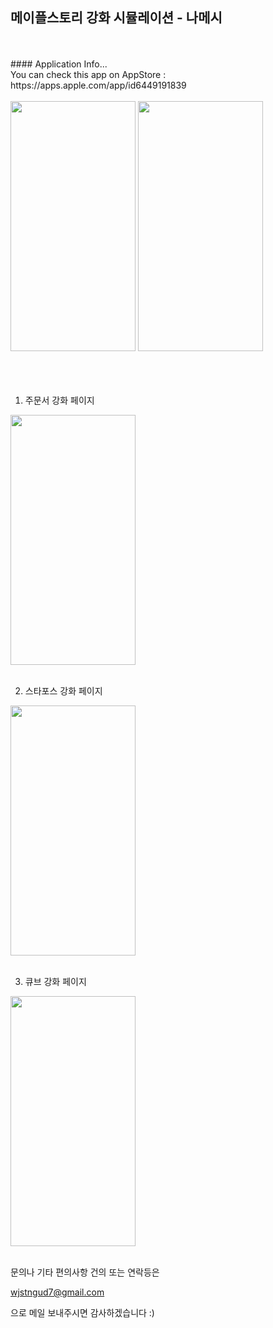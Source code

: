 ## 메이플스토리 강화 시뮬레이션 - 나메시
<br/>
<br/>
#### Application Info...
<br/>
You can check this app on AppStore : https://apps.apple.com/app/id6449191839
<br/>
<br/>

<div>
  <img src="https://github.com/suhyeong-jeon/MapleSimulatorExplanation/assets/70623959/6717fdb4-3a49-4137-8933-67e984981852.png"  width="200" height="400"/>
  <img src="https://github.com/suhyeong-jeon/MapleSimulatorExplanation/assets/70623959/e9229fa2-bc6f-4d53-807a-e3c3c1aaac36.png" width="200" height="400"/>
</div>

<br/>
<br/>
<br/>

1. 주문서 강화 페이지
   
<img src="https://github.com/suhyeong-jeon/MapleSimulatorExplanation/assets/70623959/afbc189c-c2a7-4ce4-b749-ebc534048a30.png"  width="200" height="400"/>

   <br/>
   <br/>
   
2.  스타포스 강화 페이지

  <img src="https://github.com/suhyeong-jeon/MapleSimulatorExplanation/assets/70623959/f06f766c-3259-4f6a-8bf5-784b4fa95005.png"  width="200" height="400"/>

  <br/>
  <br/>
  
3.  큐브 강화 페이지

  <img src="https://github.com/suhyeong-jeon/MapleSimulatorExplanation/assets/70623959/85c40c04-5163-4a37-9b59-90057b2bfeb3.png"  width="200" height="400"/>

  <br/>
  <br/>



  문의나 기타 편의사항 건의 또는 연락등은 

  wjstngud7@gmail.com

  으로 메일 보내주시면 감사하겠습니다 :)


